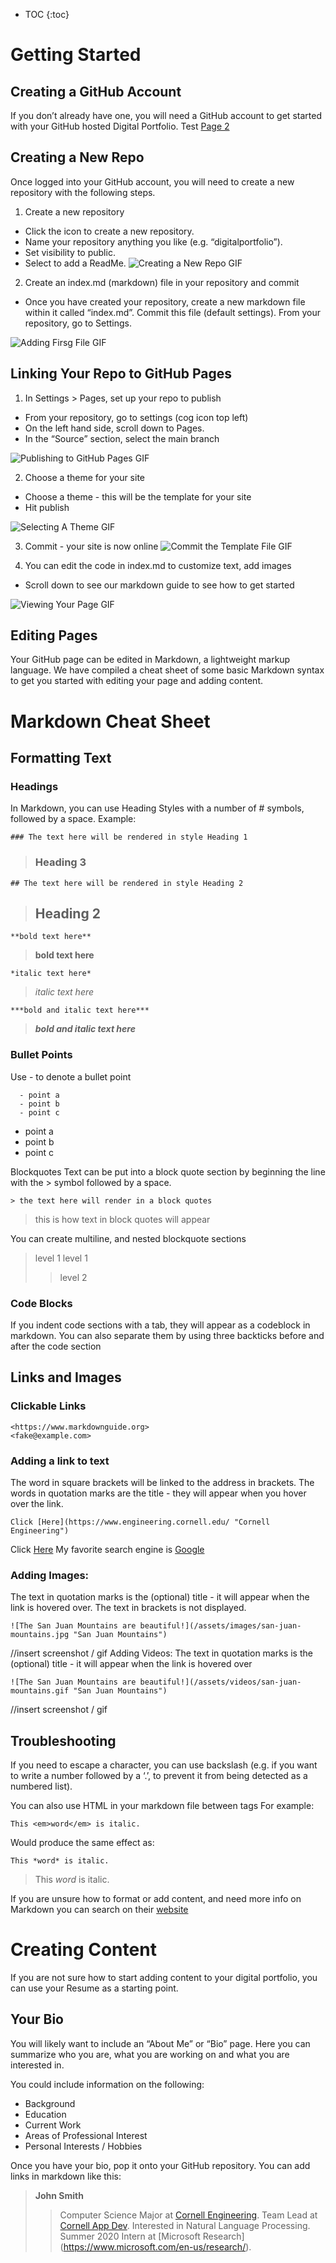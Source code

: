 * TOC
{:toc}

# Getting Started

## Creating a GitHub Account

If you don’t already have one, you will need a GitHub account to get started with your GitHub hosted Digital Portfolio.
Test <a href="page1.md">Page 2</a>

## Creating a New Repo

Once logged into your GitHub account, you will need to create a new repository with the following steps.
1. Create a new repository
- Click the icon to create a new repository.
- Name your repository anything you like (e.g. “digitalportfolio”).
- Set visibility to public.
- Select to add a ReadMe.
![Creating a New Repo GIF](https://user-images.githubusercontent.com/22283357/126868712-9e824e2d-270d-4302-9b9a-158ba2a476fa.gif)


2. Create an index.md (markdown) file in your repository and commit
- Once you have created your repository, create a new markdown file within it called “index.md”. Commit this file (default settings).
From your repository, go to Settings.

![Adding Firsg File GIF](https://user-images.githubusercontent.com/22283357/126868743-39709a5f-090d-44c3-bd6c-364f3ecfde14.gif)



## Linking Your Repo to GitHub Pages

1. In Settings > Pages, set up your repo to publish
- From your repository, go to settings (cog icon top left)
- On the left hand side, scroll down to Pages.
- In the “Source” section, select the main branch


![Publishing to GitHub Pages GIF](https://user-images.githubusercontent.com/22283357/126868848-45a19ed9-3e25-49e2-a065-3f95a6110a23.gif)

2. Choose a theme for your site
- Choose a theme - this will be the template for your site
- Hit publish

![Selecting A Theme GIF](https://user-images.githubusercontent.com/22283357/126868961-43d3fead-8fd3-4cad-b825-8feac8612e1f.gif)


3. Commit - your site is now online
![Commit the Template File GIF](https://user-images.githubusercontent.com/22283357/126868764-7118795c-2416-48f5-a59b-efc289690974.gif)

4. You can edit the code in index.md to customize text, add images
- Scroll down to see our markdown guide to see how to get started

![Viewing Your Page GIF](https://user-images.githubusercontent.com/22283357/126868853-cd5e5ad2-b131-4319-837d-93adffbc4589.gif)


## Editing Pages

Your GitHub page can be edited in Markdown, a lightweight markup language. We have compiled a cheat sheet of some basic Markdown syntax to get you started with editing your page and adding content. 


# Markdown Cheat Sheet

## Formatting Text
### Headings
In Markdown, you can use Heading Styles with a number of # symbols, followed by a space.
Example:
```
### The text here will be rendered in style Heading 1
```
> ### Heading 3



```
## The text here will be rendered in style Heading 2
```
> ## Heading 2



```
**bold text here**
```
> **bold text here**



```
*italic text here*
```
> *italic text here*



```
***bold and italic text here***
```
> ***bold and italic text here***


### Bullet Points
Use - to denote a bullet point
```
  - point a
  - point b
  - point c
```
- point a
- point b
- point c

Blockquotes
Text can be put into a block quote section by beginning the line with the > symbol followed by a space.

```
> the text here will render in a block quotes
```
> this is how text in block quotes will appear

You can create multiline, and nested blockquote sections

> level 1
> level 1
>> level 2


### Code Blocks
If you indent code sections with a tab, they will appear as a codeblock in markdown.
You can also separate them by using three backticks before and after the code section




## Links and Images
### Clickable Links
```
<https://www.markdownguide.org>
<fake@example.com>
```


### Adding a link to text
The word in square brackets will be linked to the address in brackets. The words in quotation marks are the title - they will appear when you hover over the link.
```
Click [Here](https://www.engineering.cornell.edu/ "Cornell Engineering")
```
Click [Here](https://www.engineering.cornell.edu/)
My favorite search engine is [Google](https://www.google.com "The best search engine")

### Adding Images:
The text in quotation marks is the (optional) title - it will appear when the link is hovered over. The text in brackets is not displayed.
```
![The San Juan Mountains are beautiful!](/assets/images/san-juan-mountains.jpg "San Juan Mountains")
```
//insert screenshot / gif 
Adding Videos:
The text in quotation marks is the (optional) title - it will appear when the link is hovered over
```
![The San Juan Mountains are beautiful!](/assets/videos/san-juan-mountains.gif "San Juan Mountains")
```
//insert screenshot / gif 

## Troubleshooting
If you need to escape a character, you can use backslash (e.g. if you want to write a number followed by a ‘.’, to prevent it from being detected as a numbered list).

You can also use HTML in your markdown file between tags
For example:
```
This <em>word</em> is italic. 
```
Would produce the same effect as:
```
This *word* is italic.
```
> This *word* is italic.

If you are unsure how to format or add content, and need more info on Markdown you can search on their [website](https://www.markdownguide.org/)


# Creating Content

If you are not sure how to start adding content to your digital portfolio, you can use your Resume as a starting point. 

## Your Bio

You will likely want to include an “About Me” or “Bio” page. Here you can summarize who you are, what you are working on and what you are interested in.

You could include information on the following:
- Background
- Education
- Current Work
- Areas of Professional Interest
- Personal Interests / Hobbies 

Once you have your bio, pop it onto your GitHub repository. You can add links in markdown like this:

> **John Smith**
>> Computer Science Major at [Cornell Engineering](https://www.engineering.cornell.edu/). Team Lead at [Cornell App Dev](https://www.cornellappdev.com/ "Cornell App Dev"). Interested in Natural Language Processing.
>> Summer 2020 Intern at [Microsoft Research] (https://www.microsoft.com/en-us/research/).







